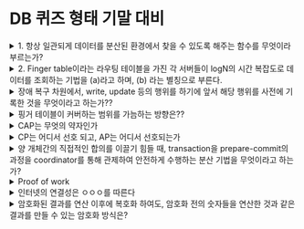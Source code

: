 # DB 퀴즈 형태 기말 대비

<details>
<summary>  1. 항상 일관되게 데이터를 분산된 환경에서 찾을 수 있도록 해주는 함수를 무엇이라 부르는가? </summary>
 <b> consistent hash, consistent hashing </b>
</details>

<details>
<summary> 2. Finger table이라는 라우팅 테이블을 가진 각 서버들이 logN의 시간 복잡도로 데이터를 조회하는 기법을 (a)라고 하며, (b) 라는 별칭으로 부른다. </summary>
<b> (a): Distributed Hash Table <Br> (b): Chord </b>
</details>

<details>
<summary> 장애 복구 차원에서, write, update 등의 행위를 하기에 앞서 해당 행위를 사전에 기록한 것을 무엇이라고 하는가?? </summary>
<b> Write Ahead Log </b>
</details>

<details>
<summary> 핑거 테이블이 커버하는 범위를 가늠하는 방향은?? </summary>
<b> 반시계!!!!!!!!!!!!!! </b>
</details>

<details>
<summary> CAP는 무엇의 약자인가 </summary>
<b> Consistency (일관성), Availability (가용성), Partitions (분리) </b>
</details>


<details>
<summary> CP는 어디서 선호 되고, AP는 어디서 선호되는가 </summary>
<b> Consistency (일관성): 은행과 같이, 데이터의 일관성이 깨지면 큰일 나는 서비스. 대신에 일관성이 깨질 수도 있는 문제 발생시 모든 접근을 막는다. <br> Availability (가용성): SNS같이 잠깐의 불일치를 감수하더라도 전체 정지가 없어야만 하는 서비스 </b>
</details>

<details>
<summary> 양 개체간의 직접적인 합의를 이끌기 힘들 때, transaction을 prepare-commit의 과정을 coordinator를 통해 관제하여 안전하게 수행하는 분산 기법을 무엇이라고 하는가? </summary>
<b> two-phase commit </b>
</details>

<details>
<summary> Proof of work </summary>
<b> </b>
</details>

<details>
<summary> 인터넷의 연결성은 ㅇㅇㅇ를 따른다 </summary>
<b> 멱함수: Power Law Distribution </b>
</details>

<details>
<summary> 암호화된 결과를 연산 이후에 복호화 하여도, 암호화 전의 숫자들을 연산한 것과 같은 결과를 만들 수 있는 암호화 방식은? </summary>
<b> homomorphic encryption - 동형 암호 </b>
</details>
